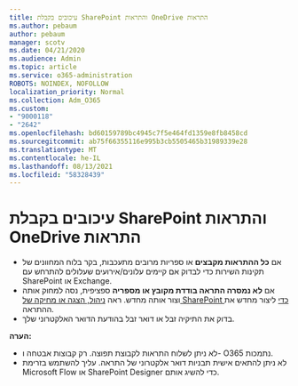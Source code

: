```yaml
---
title: עיכובים בקבלת SharePoint והתראות OneDrive התראות
ms.author: pebaum
author: pebaum
manager: scotv
ms.date: 04/21/2020
ms.audience: Admin
ms.topic: article
ms.service: o365-administration
ROBOTS: NOINDEX, NOFOLLOW
localization_priority: Normal
ms.collection: Adm_O365
ms.custom:
- "9000118"
- "2642"
ms.openlocfilehash: bd60159789bc4945c7f5e464fd1359e8fb8458cd
ms.sourcegitcommit: ab75f66355116e995b3cb5505465b31989339e28
ms.translationtype: MT
ms.contentlocale: he-IL
ms.lasthandoff: 08/13/2021
ms.locfileid: "58328439"
---
```

# <a name="delays-in-receiving-sharepoint-and-onedrive-alerts"></a>עיכובים בקבלת SharePoint והתראות OneDrive התראות

- אם **כל ההתראות מקבצים** או ספריות [](https://portal.office.com/adminportal/home?ref=/servicehealth) מרובים מתעכבות, בקר בלוח המחוונים של תקינות השירות כדי לבדוק אם קיימים עלונים/אירועים שעלולים להתרחש עם SharePoint או Exchange.
- אם **לא נמסרה התראה בודדת מקובץ או מספריה** ספציפית, נסה למחוק אותה וצור אותה מחדש. ראה [ניהול, הצגה או מחיקה של SharePoint כדי](https://support.microsoft.com/office/99dfb19c-9a90-4a8c-aba1-aa8c8afb0de2) ליצור מחדש את ההתראה.
- בדוק את התיקיה זבל או דואר זבל בהודעת הדואר האלקטרוני שלך.

**הערה:**
- לא ניתן לשלוח התראות לקבוצת תפוצה. רק קבוצות אבטחה ו- O365 נתמכות.
- לא ניתן להתאים אישית תבניות דואר אלקטרוני של התראה. עליך להשתמש בזרימת Microsoft Flow או SharePoint Designer כדי להשיג אותם.
